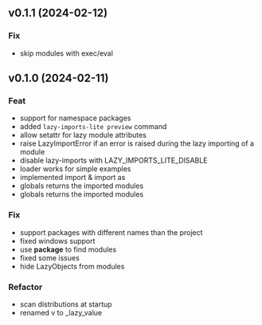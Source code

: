 ## v0.1.1 (2024-02-12)

### Fix

- skip modules with exec/eval

## v0.1.0 (2024-02-11)

### Feat

- support for namespace packages
- added `lazy-imports-lite preview` command
- allow setattr for lazy module attributes
- raise LazyImportError if an error is raised during the lazy importing of a module
- disable lazy-imports with LAZY_IMPORTS_LITE_DISABLE
- loader works for simple examples
- implemented import & import as
- globals returns the imported modules
- globals returns the imported modules

### Fix

- support packages with different names than the project
- fixed windows support
- use __package__ to find modules
- fixed some issues
- hide LazyObjects from modules

### Refactor

- scan distributions at startup
- renamed v to _lazy_value
